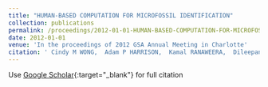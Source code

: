 ```yaml
---
title: "HUMAN-BASED COMPUTATION FOR MICROFOSSIL IDENTIFICATION"
collection: publications
permalink: /proceedings/2012-01-01-HUMAN-BASED-COMPUTATION-FOR-MICROFOSSIL-IDENTIFICATION
date: 2012-01-01
venue: 'In the proceedings of 2012 GSA Annual Meeting in Charlotte'
citation: ' Cindy M WONG,  Adam P HARRISON,  Kamal RANAWEERA,  Dileepan JOSEPH, &quot;HUMAN-BASED COMPUTATION FOR MICROFOSSIL IDENTIFICATION.&quot; In the proceedings of 2012 GSA Annual Meeting in Charlotte, 2012.'
---
```

Use [Google Scholar](https://scholar.google.com/scholar?q=HUMAN+BASED+COMPUTATION+FOR+MICROFOSSIL+IDENTIFICATION){:target="_blank"} for full citation